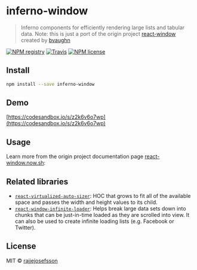 # inferno-window

> Inferno components for efficiently rendering large lists and tabular data. Note: this is just a port of the origin project [react-window](https://github.com/bvaughn/react-window/) created by [bvaughn](https://github.com/bvaughn/)

[![NPM registry](https://img.shields.io/npm/v/react-window.svg?style=for-the-badge)](https://yarnpkg.com/en/package/react-window) [![Travis](https://img.shields.io/badge/ci-travis-green.svg?style=for-the-badge)](https://travis-ci.org/bvaughn/react-window) [![NPM license](https://img.shields.io/badge/license-mit-red.svg?style=for-the-badge)](LICENSE.md)

## Install

```bash
npm install --save inferno-window
```

## Demo

[https://codesandbox.io/s/z2k6v6o7wp](https://codesandbox.io/s/z2k6v6o7wp)

## Usage

Learn more from the origin project documentation page [react-window.now.sh](https://react-window.now.sh/):

## Related libraries

* [`react-virtualized-auto-sizer`](https://npmjs.com/package/react-virtualized-auto-sizer): HOC that grows to fit all of the available space and passes the width and height values to its child.
* [`react-window-infinite-loader`](https://npmjs.com/package/react-window-infinite-loader): Helps break large data sets down into chunks that can be just-in-time loaded as they are scrolled into view. It can also be used to create infinite loading lists (e.g. Facebook or Twitter).

## License

MIT © [rajjejosefsson](https://github.com/rajjejosefsson)

